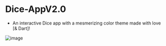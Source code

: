# Dice-AppV2.0

- An interactive Dice app with a mesmerizing color theme made with love [& Dart]!

![image](https://github.com/SyedAbdulrab/DiceAppv2/assets/99114574/58b29852-0645-4e40-9eac-562fba7983fb)

